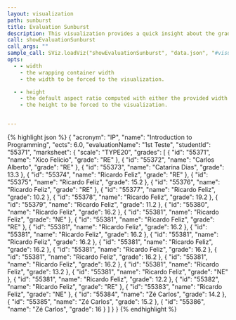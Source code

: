 ```yaml
---
layout: visualization
path: sunburst
title: Evaluation Sunburst
description: This visualization provides a quick insight about the grades of a particular evaluation, showing a sunburst chart.
call: showEvaluationSunburst
call_args: ""
sample_call: SViz.loadViz("showEvaluationSunburst", "data.json", "#visualization");
opts:
  - - width
    - the wrapping container width
    - the width to be forced to the visualization.

  - - height
    - the default aspect ratio computed with either the provided width or height
    - the height to be forced to the visualization.


---
```


{% highlight json %}
{
	"acronym": "IP",
	"name": "Introduction to Programming",
	"ects": 6.0,
	"evaluationName": "1st Teste",
	"studentId": "55371",
	"marksheet": {
		"scale": "TYPE20",
		"grades": [
			{ "id": "55371", "name": "Xico Felicio", "grade": "RE" },
			{ "id": "55372", "name": "Carlos Alberto", "grade": "RE" },
			{ "id": "55373", "name": "Catarina Dias", "grade": 13.3 },
			{ "id": "55374", "name": "Ricardo Feliz", "grade": "RE" },
			{ "id": "55375", "name": "Ricardo Feliz", "grade": 15.2 },
			{ "id": "55376", "name": "Ricardo Feliz", "grade": "RE" },
			{ "id": "55377", "name": "Ricardo Feliz", "grade": 10.2 },
			{ "id": "55378", "name": "Ricardo Feliz", "grade": 19.2 },
			{ "id": "55379", "name": "Ricardo Feliz", "grade": 11.2 },
			{ "id": "55380", "name": "Ricardo Feliz", "grade": 16.2 },
			{ "id": "55381", "name": "Ricardo Feliz", "grade": "NE" },
			{ "id": "55381", "name": "Ricardo Feliz", "grade": "RE" },
			{ "id": "55381", "name": "Ricardo Feliz", "grade": 16.2 },
			{ "id": "55381", "name": "Ricardo Feliz", "grade": 16.2 },
			{ "id": "55381", "name": "Ricardo Feliz", "grade": 16.2 },
			{ "id": "55381", "name": "Ricardo Feliz", "grade": 16.2 },
			{ "id": "55381", "name": "Ricardo Feliz", "grade": 16.2 },
			{ "id": "55381", "name": "Ricardo Feliz", "grade": 16.2 },
			{ "id": "55381", "name": "Ricardo Feliz", "grade": 16.2 },
			{ "id": "55381", "name": "Ricardo Feliz", "grade": 13.2 },
			{ "id": "55381", "name": "Ricardo Feliz", "grade": "NE" },
			{ "id": "55381", "name": "Ricardo Feliz", "grade": 12.2 },
			{ "id": "55382", "name": "Ricardo Feliz", "grade": "RE" },
			{ "id": "55383", "name": "Ricardo Feliz", "grade": "NE" },
			{ "id": "55384", "name": "Zé Carlos", "grade": 14.2 },
			{ "id": "55385", "name": "Zé Carlos", "grade": 15.2 },
			{ "id": "55386", "name": "Zé Carlos", "grade": 16 }
		]
	}
}
{% endhighlight %}
